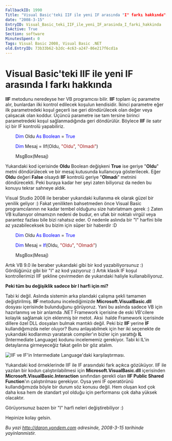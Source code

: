 ```yaml
---
FallbackID: 1990
Title: "Visual Basic'teki IIF ile yeni IF arasında "I" farkı hakkında":)
date: "2008-3-15"
EntryID: Visual_Basic_teki_IIF_ile_yeni_IF_arasinda_I_farki_hakkinda
IsActive: True
Section: software
MinutesSpent: 0
Tags: Visual Basic 2008, Visual Basic .NET
old.EntryID: 73b33b62-b2dc-4c63-a247-86e217f6cd1a
---
```

# Visual Basic'teki IIF ile yeni IF arasında I farkı hakkında
**IIF** metodunu neredeyse her VB programcısı bilir. **IIF** toplam üç
parametre alır, bunlardan ilki kontrol edilecek koşulun kendisidir.
İkinci parametre eğer ilk parametredeki koşul geçerli ise geri
döndürülecek olan değer veya çalışacak olan koddur. Üçüncü parametre ise
tam tersine birinci parametredeki koşul sağlanmadığında geri döndürülür.
Böylece **IIF** ile satır içi bir IF kontrolü yapabiliriz.

        <span style="color: blue;">Dim</span> Oldu <span
style="color: blue;">As</span> <span style="color: blue;">Boolean</span>
= <span style="color: blue;">True</span>

        <span style="color: blue;">Dim</span> Mesaj = IIf(Oldu, <span
style="color: #a31515;">"Oldu"</span>, <span
style="color: #a31515;">"Olmadı"</span>)

        MsgBox(Mesaj)

Yukarıdaki kod içerisinde **Oldu** Boolean değişkeni **True** ise geriye
"**Oldu**" metni döndürülecek ve bir mesaj kutusunda kullanıcıya
gösterilecek. Eğer **Oldu** değeri **False** olsaydı **IIF** kontrolü
geriye "**Olmadı**" metnini döndürecekti. Peki buraya kadar her şeyi
zaten biliyoruz da neden bu konuyu tekrar sahneye aldık.

Visual Studio 2008 ile beraber yukarıdaki kullanıma ek olarak güzel bir
yenilik geliyor :) Fakat yenilikten bahsetmeden önce Visual Basic
programcılarının ne kadar tembel olduğunu size hatırlatmam gerek :)
Zaten VB kullanıyor olmamızın nedeni de budur, en ufak bir noktalı
virgül veya parantez fazlası bile bizi rahatsız eder. O nedenle aslında
bir "I" harfini bile az yazabileceksek bu bizim için süper bir haberdir
:D

        <span style="color: blue;">Dim</span> Oldu <span
style="color: blue;">As</span> <span style="color: blue;">Boolean</span>
= <span style="color: blue;">True</span>

        <span style="color: blue;">Dim</span> Mesaj = <span
style="color: blue;">If</span>(Oldu, <span
style="color: #a31515;">"Oldu"</span>, <span
style="color: #a31515;">"Olmadı"</span>)

        MsgBox(Mesaj)

Artık VB 9.0 ile beraber yukarıdaki gibi bir kod yazabiliyorsunuz :)
Gördüğünüz gibi bir "I" az kod yazıyoruz :) Artık klasik IF koşul
kontrollerimizi IIF şekline çevirmeden de yukarıdaki haliyle
kullanabiliyoruz.

**Peki tüm bu değişiklik sadece bir I harfi için mi?**

Tabi ki değil. Aslında sistemin arka plandaki çalışma şekli tamamen
değiştirilmiş. **IIF** metodunu incelediğimizde
**Microsoft.VisualBasic.dll** dosyası içerisinde bulunduğunu görüyoruz.
Yani bu aslında sadece VB için hazırlanmış ve bir anlamda .NET Framework
içerisine de eski VB'cilere kolaylık sağlamak için eklenmiş bir metot.
Aksi  halde Framework içerisinde dillere özel DLL dosyaları bulmak
mantıklı değil. Peki biz **IIF** yerine **IF** kullandığımızda neler
oluyor? Bunu anlayabilmek için her iki seçenekte de yukarıdaki
kodlarımızı yaratarak compiler'ın bizler için yarattığı **IL**
(Intermediate Language) kodunu incelememiz gerekiyor. Tabi ki IL'in
detaylarına girmeyeceğiz fakat gelin bir göz atalım.

![IIF ve IF'in Intermediate Language'daki
karşılaştırması.](media/Visual_Basic_teki_IIF_ile_yeni_IF_arasinda_I_farki_hakkinda/14032008_1.png)

Yukarıdaki kod örneklerinde IIF ile IF arasındaki fark açıkca gözüküyor.
IIF ile yazılan bir kodun çalıştırılabilmesi için
**Microsoft.VisualBasic.dll** içerisinden
**Microsoft.VisualBasic.Interaction** sınıfından gerekli olan **IIF
Public Shared Function**'ın çalıştırılması gerekiyor. Oysa yeni IF
operatörünü kullandığımızda böyle bir durum söz konusu değil. Hem oluşan
kod çok daha kısa hem de standart yol olduğu için performansı çok daha
yüksek olacaktır.

Görüyorsunuz bazen bir "I" harfi neleri değiştirebiliyor :)

Hepinize kolay gelsin.



*Bu yazi http://daron.yondem.com adresinde, 2008-3-15 tarihinde yayinlanmistir.*

